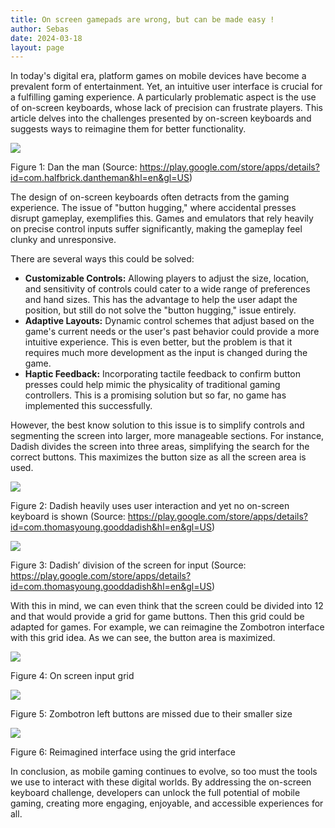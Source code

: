```yaml
---
title: On screen gamepads are wrong, but can be made easy ! 
author: Sebas
date: 2024-03-18
layout: page
---
```

In today's digital era, platform games on mobile devices have become a prevalent form of entertainment. Yet, an intuitive user interface is crucial for a fulfilling gaming experience. A particularly problematic aspect is the use of on-screen keyboards, whose lack of precision can frustrate players. This article delves into the challenges presented by on-screen keyboards and suggests ways to reimagine them for better functionality.

![](/assets/images/2023-06-19-visualizing-itineraries-img/img3.png)

Figure 1: Dan the man (Source: https://play.google.com/store/apps/details?id=com.halfbrick.dantheman&hl=en&gl=US) 

The design of on-screen keyboards often detracts from the gaming experience. The issue of "button hugging," where accidental presses disrupt gameplay, exemplifies this. Games and emulators that rely heavily on precise control inputs suffer significantly, making the gameplay feel clunky and unresponsive.

There are several ways this could be solved:

- **Customizable Controls:** Allowing players to adjust the size, location, and sensitivity of controls could cater to a wide range of preferences and hand sizes. This has the advantage to help the user adapt the position, but still do not solve the "button hugging," issue entirely.
- **Adaptive Layouts:** Dynamic control schemes that adjust based on the game's current needs or the user's past behavior could provide a more intuitive experience. This is even better, but the problem is that it requires much more development as the input is changed during the game.
- **Haptic Feedback:** Incorporating tactile feedback to confirm button presses could help mimic the physicality of traditional gaming controllers. This is a promising solution but so far, no game has implemented this successfully.

However, the best know solution to this issue is to simplify controls and segmenting the screen into larger, more manageable sections. For instance, Dadish divides the screen into three areas, simplifying the search for the correct buttons. This maximizes the button size as all the screen area is used.

![](/assets/images/2023-06-19-visualizing-itineraries-img/img4.png)

Figure 2: Dadish heavily uses user interaction and yet no on-screen keyboard is shown (Source: https://play.google.com/store/apps/details?id=com.thomasyoung.gooddadish&hl=en&gl=US) 

![](/assets/images/2023-06-19-visualizing-itineraries-img/img5.png)

Figure 3: Dadish’ division of the screen for input (Source: https://play.google.com/store/apps/details?id=com.thomasyoung.gooddadish&hl=en&gl=US) 

With this in mind, we can even think that the screen could be divided into 12 and that would provide a grid for game buttons. Then this grid could be adapted for games. For example, we can reimagine the Zombotron interface with this grid idea. As we can see, the button area is maximized.

![](/assets/images/2023-06-19-visualizing-itineraries-img/img6.png)

Figure 4: On screen input grid

![](/assets/images/2023-06-19-visualizing-itineraries-img/img7.png)

Figure 5: Zombotron left buttons are missed due to their smaller size

![](/assets/images/2023-06-19-visualizing-itineraries-img/img8.png)

Figure 6: Reimagined interface using the grid interface

In conclusion, as mobile gaming continues to evolve, so too must the tools we use to interact with these digital worlds. By addressing the on-screen keyboard challenge, developers can unlock the full potential of mobile gaming, creating more engaging, enjoyable, and accessible experiences for all.